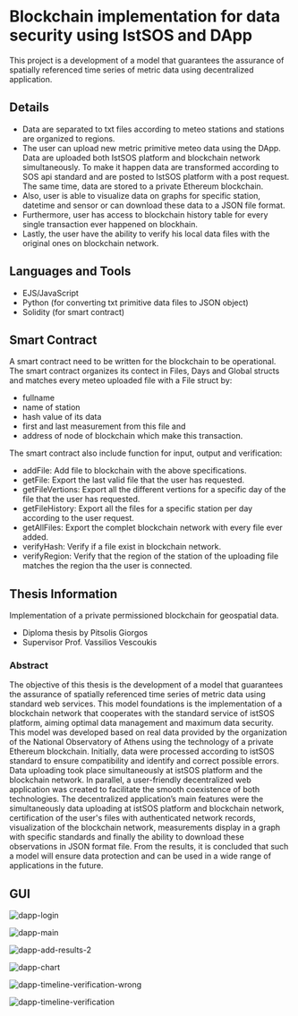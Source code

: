 # Blockchain implementation for data security using IstSOS and DApp

This project is a development of a model that guarantees the assurance of spatially referenced time series of metric data using decentralized application.

## Details

- Data are separated to txt files according to meteo stations and stations are organized to regions.
- The user can upload new metric primitive meteo data using the DApp. Data are uploaded both IstSOS platform and blockchain network simultaneously. To make it happen data are transformed according to SOS api standard and are posted to IstSOS platform with a post request. The same time, data are stored to a private Ethereum blockchain.
- Also, user is able to visualize data on graphs for specific station, datetime and sensor or can download these data to a JSON file format.
- Furthermore, user has access to blockchain history table for every single transaction ever happened on blockhain.
- Lastly, the user have the ability to verify his local data files with the original ones on blockchain network.

## Languages and Tools

- EJS/JavaScript
- Python (for converting txt primitive data files to JSON object)
- Solidity (for smart contract)

## Smart Contract

A smart contract need to be written for the blockchain to be operational. The smart contract organizes its contect in Files, Days and Global structs and matches every meteo uploaded file with a File struct by:
- fullname 
- name of station
- hash value of its data
- first and last measurement from this file and
- address of node of blockchain which make this transaction.

The smart contract also include function for input, output and verification:
- addFile: Add file to blockchain with the above specifications.
- getFile: Export the last valid file that the user has requested.
- getFileVertions: Export all the different vertions for a specific day of the file that the user has requested.
- getFileHistory: Export all the files for a specific station per day according to the user request.
- getAllFiles: Export the complet blockchain network with every file ever added.
- verifyHash: Verify if a file exist in blockchain network.
- verifyRegion: Verify that the region of the station of the uploading file matches the region tha the user is connected.

## Thesis Information

Implementation of a private permissioned blockchain for geospatial data.

- Diploma thesis by Pitsolis Giorgos
- Supervisor Prof. Vassilios Vescoukis

### Abstract 

The objective of this thesis is the development of a model that guarantees the assurance of spatially referenced time series of metric data using standard web services. This model foundations is the implementation of a blockchain network that cooperates with the standard service of istSOS platform, aiming optimal data management and maximum data security. This model was developed based on real data provided by the organization of the National Observatory of Athens using the technology of a private Ethereum blockchain. Initially, data were processed according to istSOS standard to ensure compatibility and identify and correct possible errors. Data uploading took place simultaneously at istSOS platform and the blockchain network. In parallel, a user-friendly decentralized web application was created to facilitate the smooth coexistence of both technologies. The decentralized application’s main features were the simultaneously data uploading at istSOS platform and blockchain network, certification of the user's files with authenticated network records, visualization of the blockchain network, measurements display in a graph with specific standards and finally the ability to download these observations in JSON format file. From the results, it is concluded that such a model will ensure data protection and can be used in a wide range of applications in the future.

## GUI

![dapp-login](https://user-images.githubusercontent.com/51331627/180774396-bf1965fc-36f2-4b04-be56-4a3af1cd9eb9.png)

![dapp-main](https://user-images.githubusercontent.com/51331627/180774639-1d272acc-a230-496e-a507-dbb8c316dc4d.png)

![dapp-add-results-2](https://user-images.githubusercontent.com/51331627/180774681-2e11cfd0-10bb-4541-ad8d-ca1552d20be4.png)

![dapp-chart](https://user-images.githubusercontent.com/51331627/180774715-1ed3af3d-52fd-4052-86a5-10133ffb1be4.png)

![dapp-timeline-verification-wrong](https://user-images.githubusercontent.com/51331627/180774741-4ba07f10-6347-4654-b2ea-258f4f0e6c4e.png)

![dapp-timeline-verification](https://user-images.githubusercontent.com/51331627/180774900-55533f41-b46f-4e28-8407-91f324de2b7a.png)
